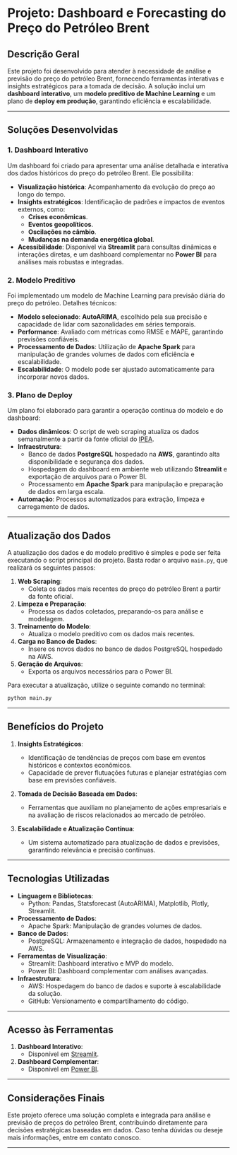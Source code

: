 # Projeto: Dashboard e Forecasting do Preço do Petróleo Brent

## Descrição Geral

Este projeto foi desenvolvido para atender à necessidade de análise e previsão do preço do petróleo Brent, fornecendo ferramentas interativas e insights estratégicos para a tomada de decisão. A solução inclui um **dashboard interativo**, um **modelo preditivo de Machine Learning** e um plano de **deploy em produção**, garantindo eficiência e escalabilidade.

---

## Soluções Desenvolvidas

### 1. **Dashboard Interativo**
Um dashboard foi criado para apresentar uma análise detalhada e interativa dos dados históricos do preço do petróleo Brent. Ele possibilita:

- **Visualização histórica**: Acompanhamento da evolução do preço ao longo do tempo.
- **Insights estratégicos**: Identificação de padrões e impactos de eventos externos, como:
  - **Crises econômicas**.
  - **Eventos geopolíticos**.
  - **Oscilações no câmbio**.
  - **Mudanças na demanda energética global**.
- **Acessibilidade**: Disponível via **Streamlit** para consultas dinâmicas e interações diretas, e um dashboard complementar no **Power BI** para análises mais robustas e integradas.

### 2. **Modelo Preditivo**
Foi implementado um modelo de Machine Learning para previsão diária do preço do petróleo. Detalhes técnicos:

- **Modelo selecionado**: **AutoARIMA**, escolhido pela sua precisão e capacidade de lidar com sazonalidades em séries temporais.
- **Performance**: Avaliado com métricas como RMSE e MAPE, garantindo previsões confiáveis.
- **Processamento de Dados**: Utilização de **Apache Spark** para manipulação de grandes volumes de dados com eficiência e escalabilidade.
- **Escalabilidade**: O modelo pode ser ajustado automaticamente para incorporar novos dados.

### 3. **Plano de Deploy**
Um plano foi elaborado para garantir a operação contínua do modelo e do dashboard:

- **Dados dinâmicos**: O script de web scraping atualiza os dados semanalmente a partir da fonte oficial do [IPEA](https://www.ipea.gov.br/).
- **Infraestrutura**:
  - Banco de dados **PostgreSQL** hospedado na **AWS**, garantindo alta disponibilidade e segurança dos dados.
  - Hospedagem do dashboard em ambiente web utilizando **Streamlit** e exportação de arquivos para o Power BI.
  - Processamento em **Apache Spark** para manipulação e preparação de dados em larga escala.
- **Automação**: Processos automatizados para extração, limpeza e carregamento de dados.

---

## Atualização dos Dados

A atualização dos dados e do modelo preditivo é simples e pode ser feita executando o script principal do projeto. Basta rodar o arquivo `main.py`, que realizará os seguintes passos:

1. **Web Scraping**:
   - Coleta os dados mais recentes do preço do petróleo Brent a partir da fonte oficial.
2. **Limpeza e Preparação**:
   - Processa os dados coletados, preparando-os para análise e modelagem.
3. **Treinamento do Modelo**:
   - Atualiza o modelo preditivo com os dados mais recentes.
4. **Carga no Banco de Dados**:
   - Insere os novos dados no banco de dados PostgreSQL hospedado na AWS.
5. **Geração de Arquivos**:
   - Exporta os arquivos necessários para o Power BI.

Para executar a atualização, utilize o seguinte comando no terminal:
```bash
python main.py
```
---

## Benefícios do Projeto

1. **Insights Estratégicos**:
   - Identificação de tendências de preços com base em eventos históricos e contextos econômicos.
   - Capacidade de prever flutuações futuras e planejar estratégias com base em previsões confiáveis.

2. **Tomada de Decisão Baseada em Dados**:
   - Ferramentas que auxiliam no planejamento de ações empresariais e na avaliação de riscos relacionados ao mercado de petróleo.

3. **Escalabilidade e Atualização Contínua**:
   - Um sistema automatizado para atualização de dados e previsões, garantindo relevância e precisão contínuas.

---

## Tecnologias Utilizadas

- **Linguagem e Bibliotecas**:
  - Python: Pandas, Statsforecast (AutoARIMA), Matplotlib, Plotly, Streamlit.
- **Processamento de Dados**:
  - Apache Spark: Manipulação de grandes volumes de dados.
- **Banco de Dados**:
  - PostgreSQL: Armazenamento e integração de dados, hospedado na AWS.
- **Ferramentas de Visualização**:
  - Streamlit: Dashboard interativo e MVP do modelo.
  - Power BI: Dashboard complementar com análises avançadas.
- **Infraestrutura**:
  - AWS: Hospedagem do banco de dados e suporte à escalabilidade da solução.
  - GitHub: Versionamento e compartilhamento do código.

---

## Acesso às Ferramentas

1. **Dashboard Interativo**:
   - Disponível em [Streamlit](#insira-o-link-aqui).
2. **Dashboard Complementar**:
   - Disponível em [Power BI](#insira-o-link-aqui).

---

## Considerações Finais

Este projeto oferece uma solução completa e integrada para análise e previsão de preços do petróleo Brent, contribuindo diretamente para decisões estratégicas baseadas em dados. Caso tenha dúvidas ou deseje mais informações, entre em contato conosco.

---

